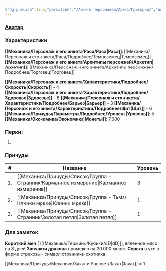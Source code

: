```yaml
---
{"dg-publish":true,"permalink":"/Анкеты персонажей/Архив/Григорий/","noteIcon":"","created":"2025-07-12T09:55:39.228+03:00","updated":"2025-07-28T15:48:05.476+03:00"}
---
```


### [Аватар](Григорий.jpg)
### Характеристики
**[[Механика/Персонаж и его анкета/Раса/Раса\|Раса]]**: [[Механика/Персонаж и его анкета/Раса/Подробнее/Темноземец\|Темноземец]]
**[[Механика/Персонаж и его анкета/Архитипы персонжей/Архетип\|Архетип]]**: [[Механика/Персонаж и его анкета/Архитипы персонжей/Подробнее/Торговец\|Торговец]]

 **[[Механика/Персонаж и его анкета/Характеристики/Подробнее/Скорость\|Скорость]]** - 4  
 **[[Механика/Персонаж и его анкета/Характеристики/Подробнее/Здоровье\|Здоровье]]** - 8
 **[[Механика/Персонаж и его анкета/Характеристики/Подробнее/Барьер\|Барьер]]** - 3
 **[[Механика/Персонаж и его анкета/Характеристики/Подробнее/Щит\|Щит]]** - 6
 **[[Механика/Причуды/Параметры/Подробнее/Уровень\|Уровень]]**: 5
**[[Механика/Экономика/Экономика\|Монеты]]**: 7.000  

### Перки:
1. 

### Причуды

| #   | Название                | Уровень |
| --- | ----------------------- | ------- |
| 1.  | [[Механика/Причуды/Список/Группа - Странник/Карманное измерение\|Карманное измерение]] | 3       | 
| 2.  | [[Механика/Причуды/Список/Группа - Тьма/Клинки мрака\|Клинки мрака]]        | 1       |
| 3.  | [[Механика/Причуды/Список/Группа - Странник/Золотая петля\|Золотая петля]]       | 1       |


### Для заметок
**Короткий меч** (1 [[Механика/Термины/Кубики/dD\|dD]]), вяленное мясо на 8 дней
**Запчасти дракона** примерно на 20.000 монет.
**Серьга** в ухе в форме стрекозы - символ странника-охотника.

[[Механика/Причуды/Механики/Закат и Рассвет/Закат\|Закат]] = 1
